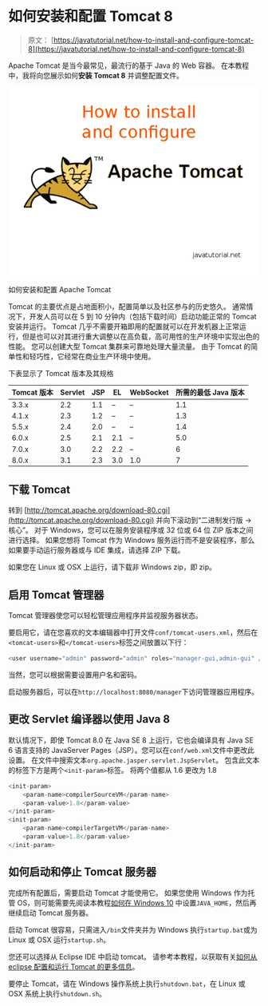 # 如何安装和配置 Tomcat 8

> 原文： [https://javatutorial.net/how-to-install-and-configure-tomcat-8](https://javatutorial.net/how-to-install-and-configure-tomcat-8)

Apache Tomcat 是当今最常见，最流行的基于 Java 的 Web 容器。 在本教程中，我将向您展示如何**安装 Tomcat 8** 并调整配置文件。

![How to install and configure Apache Tomcat](img/12bb6361032e4cec52cf3fdd2efc2c91.jpg)

如何安装和配置 Apache Tomcat

Tomcat 的主要优点是占地面积小，配置简单以及社区参与的历史悠久。 通常情况下，开发人员可以在 5 到 10 分钟内（包括下载时间）启动功能正常的 Tomcat 安装并运行。 Tomcat 几乎不需要开箱即用的配置就可以在开发机器上正常运行，但是也可以对其进行重大调整以在高负载，高可用性的生产环境中实现出色的性能。 您可以创建大型 Tomcat 集群来可靠地处理大量流量。 由于 Tomcat 的简单性和轻巧性，它经常在商业生产环境中使用。

下表显示了 Tomcat 版本及其规格

| Tomcat 版本 | Servlet | JSP | EL | WebSocket | 所需的最低 Java 版本 |
| --- | --- | --- | --- | --- | --- |
| 3.3.x | 2.2 | 1.1 | – | – | 1.1 |
| 4.1.x | 2.3 | 1.2 | – | – | 1.3 |
| 5.5.x | 2.4 | 2.0 | – | – | 1.4 |
| 6.0.x | 2.5 | 2.1 | 2.1 | – | 5.0 |
| 7.0.x | 3.0 | 2.2 | 2.2 | – | 6 |
| 8.0.x | 3.1 | 2.3 | 3.0 | 1.0 | 7 |

## 下载 Tomcat

转到 [http://tomcat.apache.org/download-80.cgi](http://tomcat.apache.org/download-80.cgi) 并向下滚动到“二进制发行版 -&gt; 核心”。 对于 Windows，您可以在服务安装程序或 32 位或 64 位 ZIP 版本之间进行选择。 如果您想将 Tomcat 作为 Windows 服务运行而不是安装程序，那么如果要手动运行服务器或与 IDE 集成，请选择 ZIP 下载。

如果您在 Linux 或 OSX 上运行，请下载非 Windows zip，即 zip。

## 启用 Tomcat 管理器

Tomcat 管理器使您可以轻松管理应用程序并监视服务器状态。

要启用它，请在您喜欢的文本编辑器中打开文件`conf/tomcat-users.xml`，然后在`<tomcat-users>`和`</tomcat-users>`标签之间放置以下行：

```java
<user username="admin" password="admin" roles="manager-gui,admin-gui" />
```

当然，您可以根据需要设置用户名和密码。

启动服务器后，可以在`http://localhost:8080/manager`下访问管理器应用程序。

## 更改 Servlet 编译器以使用 Java 8

默认情况下，即使 Tomcat 8.0 在 Java SE 8 上运行，它也会编译具有 Java SE 6 语言支持的 JavaServer Pages（JSP）。您可以在`conf/web.xml`文件中更改此设置。 在文件中搜索文本`org.apache.jasper.servlet.JspServlet`。 包含此文本的标签下方是两个`<init-param>`标签。 将两个值都从 1.6 更改为 1.8

```java
<init-param>
    <param-name>compilerSourceVM</param-name>
    <param-value>1.8</param-value>
</init-param>
<init-param>
    <param-name>compilerTargetVM</param-name>
    <param-value>1.8</param-value>
</init-param>
```

## 如何启动和停止 Tomcat 服务器

完成所有配置后，需要启动 Tomcat 才能使用它。 如果您使用 Windows 作为托管 OS，则可能需要先阅读本教程[如何在 Windows 10](https://javatutorial.net/set-java-home-windows-10) 中设置`JAVA_HOME`，然后再继续启动 Tomcat 服务器。

启动 Tomcat 很容易，只需进入`/bin`文件夹并为 Windows 执行`startup.bat`或为 Linux 或 OSX 运行`startup.sh`。

您还可以选择从 Eclipse IDE 中启动 tomcat。 请参考本教程，以获取有关[如何从 eclipse 配置和运行 Tomcat 的更多信息](https://javatutorial.net/run-tomcat-from-eclipse)。

要停止 Tomcat，请在 Windows 操作系统上执行`shutdown.bat`，在 Linux 或 OSX 系统上执行`shutdown.sh`。